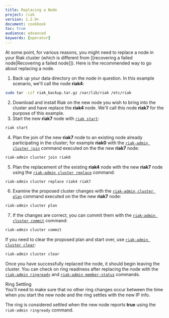```yaml
---
title: Replacing a Node
project: riak
version: 1.2.0+
document: cookbook
toc: true
audience: advanced
keywords: [operator]
---
```


At some point, for various reasons, you might need to replace a node in your Riak cluster (which is different from [[recovering a failed node|Recovering a failed node]]). Here is the recommended way to go about replacing a node.

1. Back up your data directory on the node in question. In this example scenario, we'll call the node **riak4**:
```bash
sudo tar -czf riak_backup.tar.gz /var/lib/riak /etc/riak
```
2. Download and install Riak on the new node you wish to bring into the cluster and have replace the **riak4** node. We'll call this node **riak7** for the purpose of this example.
3. Start the new **riak7** node with [`riak start`](http://wiki.basho.com/Command-Line-Tools.html#start):
```bash
riak start
```
4. Plan the join of the new **riak7** node to an existing node already participating in the cluster; for example **riak0** with the [`riak-admin cluster join`](http://wiki.basho.com/Command-Line-Tools---riak-admin.html#cluster) command executed on the the new **riak7** node:
```bash
riak-admin cluster join riak0
```
5. Plan the replacement of the existing **riak4** node with the new **riak7** node using the [`riak-admin cluster replace`](http://wiki.basho.com/Command-Line-Tools---riak-admin.html#cluster) command:
```bash
riak-admin cluster replace riak4 riak7
```
6. Examine the proposed cluster changes with the [`riak-admin cluster plan`](http://wiki.basho.com/Command-Line-Tools---riak-admin.html#cluster) command executed on the the new **riak7** node:
```bash
riak-admin cluster plan
```
7. If the changes are correct, you can commit them with the [`riak-admin cluster commit`](http://wiki.basho.com/Command-Line-Tools---riak-admin.html#cluster) command:
```bash
riak-admin cluster commit
```

If you need to clear the proposed plan and start over, use [`riak-admin cluster clear`](http://wiki.basho.com/Command-Line-Tools---riak-admin.html#cluster):
```bash
riak-admin cluster clear
```

Once you have successfully replaced the node, it should begin leaving the cluster. You can check on ring readiness after replacing the node with the [`riak-admin ringready`](/Command-Line-Tools---riak-admin.html#ringready) and [`riak-admin member-status`](http://wiki.basho.com/Command-Line-Tools---riak-admin.html#member-status) commands.

<div class="info">
<div class="title">Ring Settling</div>
You'll need to make sure that no other ring changes occur between the time when you start the new node and the ring settles with the new IP info.

The ring is considered settled when the new node reports <strong>true</strong> using the <code>riak-admin ringready</code> command.
</div>
